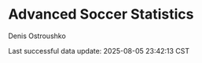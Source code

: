 # Advanced Soccer Statistics
Denis Ostroushko

<!-- gfm -->

Last successful data update: 2025-08-05 23:42:13 CST
